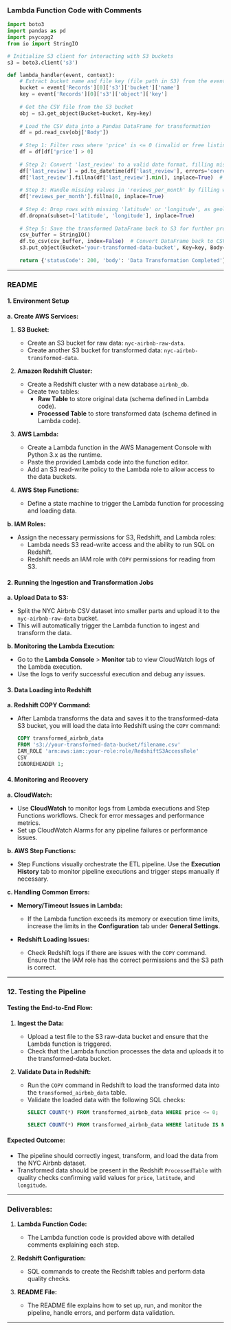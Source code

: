 ### **Lambda Function Code with Comments**

```python
import boto3
import pandas as pd
import psycopg2
from io import StringIO

# Initialize S3 client for interacting with S3 buckets
s3 = boto3.client('s3')

def lambda_handler(event, context):
    # Extract bucket name and file key (file path in S3) from the event trigger
    bucket = event['Records'][0]['s3']['bucket']['name']
    key = event['Records'][0]['s3']['object']['key']
    
    # Get the CSV file from the S3 bucket
    obj = s3.get_object(Bucket=bucket, Key=key)
    
    # Load the CSV data into a Pandas DataFrame for transformation
    df = pd.read_csv(obj['Body'])
    
    # Step 1: Filter rows where 'price' is <= 0 (invalid or free listings)
    df = df[df['price'] > 0]
    
    # Step 2: Convert 'last_review' to a valid date format, filling missing values with the earliest date
    df['last_review'] = pd.to_datetime(df['last_review'], errors='coerce')  # Convert to date, coerce errors to NaT
    df['last_review'].fillna(df['last_review'].min(), inplace=True)  # Fill missing dates with the earliest date
    
    # Step 3: Handle missing values in 'reviews_per_month' by filling with 0
    df['reviews_per_month'].fillna(0, inplace=True)
    
    # Step 4: Drop rows with missing 'latitude' or 'longitude', as geolocation is necessary for analysis
    df.dropna(subset=['latitude', 'longitude'], inplace=True)
    
    # Step 5: Save the transformed DataFrame back to S3 for further processing (such as loading into Redshift)
    csv_buffer = StringIO()
    df.to_csv(csv_buffer, index=False)  # Convert DataFrame back to CSV format
    s3.put_object(Bucket='your-transformed-data-bucket', Key=key, Body=csv_buffer.getvalue())  # Save transformed CSV
    
    return {'statusCode': 200, 'body': 'Data Transformation Completed'}  # Return success response
```

---

### **README**

#### **1. Environment Setup**

**a. Create AWS Services:**
1. **S3 Bucket:**
   - Create an S3 bucket for raw data: `nyc-airbnb-raw-data`.
   - Create another S3 bucket for transformed data: `nyc-airbnb-transformed-data`.

2. **Amazon Redshift Cluster:**
   - Create a Redshift cluster with a new database `airbnb_db`.
   - Create two tables:
     - **Raw Table** to store original data (schema defined in Lambda code).
     - **Processed Table** to store transformed data (schema defined in Lambda code).

3. **AWS Lambda:**
   - Create a Lambda function in the AWS Management Console with Python 3.x as the runtime.
   - Paste the provided Lambda code into the function editor.
   - Add an S3 read-write policy to the Lambda role to allow access to the data buckets.

4. **AWS Step Functions:**
   - Define a state machine to trigger the Lambda function for processing and loading data.

**b. IAM Roles:**
   - Assign the necessary permissions for S3, Redshift, and Lambda roles:
     - Lambda needs S3 read-write access and the ability to run SQL on Redshift.
     - Redshift needs an IAM role with `COPY` permissions for reading from S3.

#### **2. Running the Ingestion and Transformation Jobs**

**a. Upload Data to S3:**
   - Split the NYC Airbnb CSV dataset into smaller parts and upload it to the `nyc-airbnb-raw-data` bucket.
   - This will automatically trigger the Lambda function to ingest and transform the data.

**b. Monitoring the Lambda Execution:**
   - Go to the **Lambda Console** > **Monitor** tab to view CloudWatch logs of the Lambda execution.
   - Use the logs to verify successful execution and debug any issues.

#### **3. Data Loading into Redshift**

**a. Redshift COPY Command:**
   - After Lambda transforms the data and saves it to the transformed-data S3 bucket, you will load the data into Redshift using the `COPY` command:
     ```sql
     COPY transformed_airbnb_data
     FROM 's3://your-transformed-data-bucket/filename.csv'
     IAM_ROLE 'arn:aws:iam::your-role:role/RedshiftS3AccessRole'
     CSV
     IGNOREHEADER 1;
     ```

#### **4. Monitoring and Recovery**

**a. CloudWatch:**
   - Use **CloudWatch** to monitor logs from Lambda executions and Step Functions workflows. Check for error messages and performance metrics.
   - Set up CloudWatch Alarms for any pipeline failures or performance issues.

**b. AWS Step Functions:**
   - Step Functions visually orchestrate the ETL pipeline. Use the **Execution History** tab to monitor pipeline executions and trigger steps manually if necessary.

**c. Handling Common Errors:**
   - **Memory/Timeout Issues in Lambda:**
     - If the Lambda function exceeds its memory or execution time limits, increase the limits in the **Configuration** tab under **General Settings**.
   
   - **Redshift Loading Issues:**
     - Check Redshift logs if there are issues with the `COPY` command. Ensure that the IAM role has the correct permissions and the S3 path is correct.

---

### **12. Testing the Pipeline**

#### **Testing the End-to-End Flow:**
1. **Ingest the Data:**
   - Upload a test file to the S3 raw-data bucket and ensure that the Lambda function is triggered.
   - Check that the Lambda function processes the data and uploads it to the transformed-data bucket.

2. **Validate Data in Redshift:**
   - Run the `COPY` command in Redshift to load the transformed data into the `transformed_airbnb_data` table.
   - Validate the loaded data with the following SQL checks:
     ```sql
     SELECT COUNT(*) FROM transformed_airbnb_data WHERE price <= 0;
     ```
     ```sql
     SELECT COUNT(*) FROM transformed_airbnb_data WHERE latitude IS NULL OR longitude IS NULL;
     ```

#### **Expected Outcome:**
- The pipeline should correctly ingest, transform, and load the data from the NYC Airbnb dataset.
- Transformed data should be present in the Redshift `ProcessedTable` with quality checks confirming valid values for `price`, `latitude`, and `longitude`.

---

### **Deliverables:**

1. **Lambda Function Code:**
   - The Lambda function code is provided above with detailed comments explaining each step.

2. **Redshift Configuration:**
   - SQL commands to create the Redshift tables and perform data quality checks.

3. **README File:**
   - The README file explains how to set up, run, and monitor the pipeline, handle errors, and perform data validation.

---
